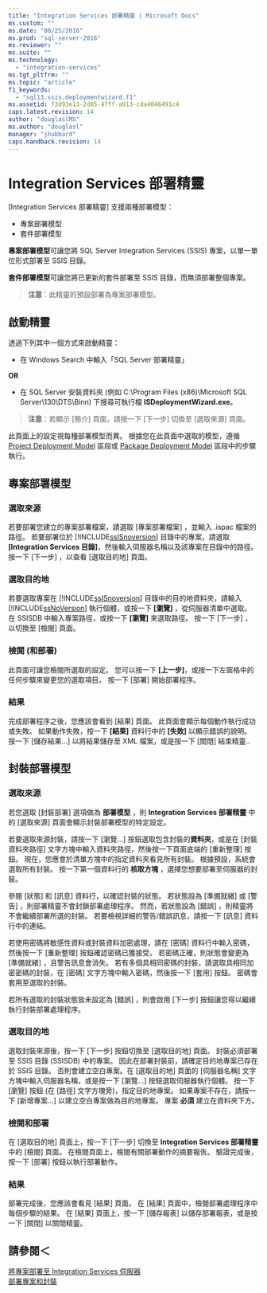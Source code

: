 ```yaml
---
title: "Integration Services 部署精靈 | Microsoft Docs"
ms.custom: ""
ms.date: "08/25/2016"
ms.prod: "sql-server-2016"
ms.reviewer: ""
ms.suite: ""
ms.technology: 
  - "integration-services"
ms.tgt_pltfrm: ""
ms.topic: "article"
f1_keywords: 
  - "sql13.ssis.deploymentwizard.f1"
ms.assetid: f3d93e13-2d85-47ff-a913-cda4046491c4
caps.latest.revision: 14
author: "douglaslMS"
ms.author: "douglasl"
manager: "jhubbard"
caps.handback.revision: 14
---
```

# Integration Services 部署精靈
  [Integration Services 部署精靈] 支援兩種部署模型：
   - 專案部署模型
   - 套件部署模型 
   
 **專案部署模型**可讓您將 SQL Server Integration Services (SSIS) 專案，以單一單位形式部署至 SSIS 目錄。
 
 **套件部署模型**可讓您將已更新的套件部署至 SSIS 目錄，而無須部署整個專案。 
 
 > **注意**：此精靈的預設部署為專案部署模型。  
  
## 啟動精靈
透過下列其中一個方式來啟動精靈：

 - 在 Windows Search 中輸入「SQL Server 部署精靈」 

**OR**

 - 在 SQL Server 安裝資料夾 (例如 C:\Program Files (x86)\Microsoft SQL Server\130\DTS\Binn) 下搜尋可執行檔 **ISDeploymentWizard.exe**。 
 
 > **注意**：若顯示 [簡介] 頁面，請按一下 [下一步] 切換至 [選取來源] 頁面。 
 
 此頁面上的設定視每種部署模型而異。 根據您在此頁面中選取的模型，遵循 [Project Deployment Model](../../integration-services/packages/integration-services-deployment-wizard.md#ProjectModel) 區段或 [Package Deployment Model](../../integration-services/packages/integration-services-deployment-wizard.md#PackageModel) 區段中的步驟執行。  
  
##  <a name="ProjectModel"></a> 專案部署模型  
  
### 選取來源  
 若要部署您建立的專案部署檔案，請選取 [專案部署檔案]  ，並輸入 .ispac 檔案的路徑。 若要部署位於 [!INCLUDE[ssISnoversion](../../includes/ssisnoversion-md.md)] 目錄中的專案，請選取 **[Integration Services 目錄]**，然後輸入伺服器名稱以及該專案在目錄中的路徑。 按一下 [下一步]  ，以查看 [選取目的地]  頁面。  
  
### 選取目的地  
 若要選取專案在 [!INCLUDE[ssISnoversion](../../includes/ssisnoversion-md.md)] 目錄中的目的地資料夾，請輸入 [!INCLUDE[ssNoVersion](../../includes/ssnoversion-md.md)] 執行個體，或按一下 **[瀏覽]** ，從伺服器清單中選取。 在 SSISDB 中輸入專案路徑，或按一下 **[瀏覽]** 來選取路徑。 按一下 [下一步]  ，以切換至 [檢閱]  頁面。  
  
### 檢閱 (和部署)  
 此頁面可讓您檢閱所選取的設定。 您可以按一下 **[上一步]**，或按一下左窗格中的任何步驟來變更您的選取項目。 按一下 [部署]  開始部署程序。  
  
### 結果  
 完成部署程序之後，您應該會看到 [結果]  頁面。 此頁面會顯示每個動作執行成功或失敗。 如果動作失敗，按一下 **[結果]** 資料行中的 **[失敗]** 以顯示錯誤的說明。 按一下 [儲存結果...]  以將結果儲存至 XML 檔案，或是按一下 [關閉]  結束精靈..  
  
##  <a name="PackageModel"></a> 封裝部署模型  
  
### 選取來源  
 若您選取 [封裝部署]  選項做為 **部署模型** ，則 **Integration Services 部署精靈** 中的 [選取來源] 頁面會顯示封裝部署模型的特定設定。  
  
 若要選取來源封裝，請按一下 [瀏覽...] 按鈕選取包含封裝的**資料夾**，或是在 [封裝資料夾路徑] 文字方塊中輸入資料夾路徑，然後按一下頁面底端的 [重新整理] 按鈕。 現在，您應會於清單方塊中的指定資料夾看見所有封裝。 根據預設，系統會選取所有封裝。 按一下第一個資料行的 **核取方塊** ，選擇您想要部署至伺服器的封裝。  
  
 參閱 [狀態]  和 [訊息]  資料行，以確認封裝的狀態。 若狀態設為 [準備就緒]  或 [警告] ，則部署精靈不會封鎖部署處理程序。 然而，若狀態設為 [錯誤] ，則精靈將不會繼續部署所選的封裝。 若要檢視詳細的警告/錯誤訊息，請按一下 [訊息] 資料行中的連結。  
  
 若使用密碼將敏感性資料或封裝資料加密處理，請在 [密碼]  資料行中輸入密碼，然後按一下 [重新整理]  按鈕確認密碼已獲接受。 若密碼正確，則狀態會變更為 [準備就緒]  ，且警告訊息會消失。 若有多個具相同密碼的封裝，請選取具相同加密密碼的封裝，在 [密碼]  文字方塊中輸入密碼，然後按一下 [套用]  按鈕。 密碼會套用至選取的封裝。  
  
 若所有選取的封裝狀態皆未設定為 [錯誤] ，則會啟用 [下一步]  按鈕讓您得以繼續執行封裝部署處理程序。  
  
### 選取目的地  
 選取封裝來源後，按一下 [下一步]  按鈕切換至 [選取目的地]  頁面。 封裝必須部署至 SSIS 目錄 (SSISDB) 中的專案。 因此在部署封裝前，請確定目的地專案已存在於 SSIS 目錄。 否則會建立空白專案。在 [選取目的地] 頁面的 [伺服器名稱] 文字方塊中輸入伺服器名稱，或是按一下 [瀏覽...] 按鈕選取伺服器執行個體。 按一下 [瀏覽] 按鈕 (在 [路徑] 文字方塊旁)，指定目的地專案。 如果專案不存在，請按一下 [新增專案...] 以建立空白專案做為目的地專案。 專案 **必須** 建立在資料夾下方。  
  
### 檢閱和部署  
 在 [選取目的地]  頁面上，按一下 [下一步]  切換至 **Integration Services 部署精靈** 中的 [檢閱] 頁面。 在檢閱頁面上，檢閱有關部署動作的摘要報告。 驗證完成後，按一下 [部署]  按鈕以執行部署動作。  
  
### 結果  
 部署完成後，您應該會看見 [結果]  頁面。 在 [結果]  頁面中，檢閱部署處理程序中每個步驟的結果。 在 [結果]  頁面上，按一下 [儲存報表]  以儲存部署報表，或是按一下 [關閉]  以關閉精靈。  
  
## 請參閱＜  
 [將專案部署至 Integration Services 伺服器](../../integration-services/packages/deploy-projects-to-integration-services-server.md)   
 [部署專案和封裝](https://msdn.microsoft.com/library/hh213290.aspx)  
  
  
